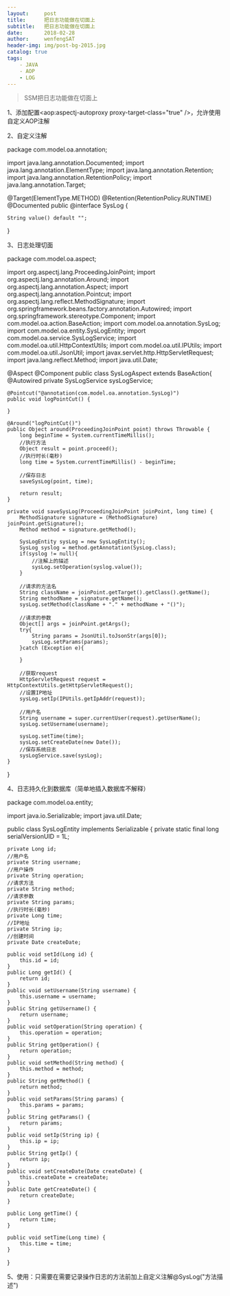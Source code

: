 ```yaml
---
layout:     post
title:      把日志功能做在切面上
subtitle:   把日志功能做在切面上
date:       2018-02-28
author:     wenfengSAT
header-img: img/post-bg-2015.jpg
catalog: true
tags:
    - JAVA
    - AOP
    - LOG
---
```

>SSM把日志功能做在切面上


1、添加配置<aop:aspectj-autoproxy proxy-target-class="true" />，允许使用自定义AOP注解

2、自定义注解

package com.model.oa.annotation;

import java.lang.annotation.Documented;
import java.lang.annotation.ElementType;
import java.lang.annotation.Retention;
import java.lang.annotation.RetentionPolicy;
import java.lang.annotation.Target;


@Target(ElementType.METHOD)
@Retention(RetentionPolicy.RUNTIME)
@Documented
public @interface SysLog {

	String value() default "";
}


3、日志处理切面

package com.model.oa.aspect;

import org.aspectj.lang.ProceedingJoinPoint;
import org.aspectj.lang.annotation.Around;
import org.aspectj.lang.annotation.Aspect;
import org.aspectj.lang.annotation.Pointcut;
import org.aspectj.lang.reflect.MethodSignature;
import org.springframework.beans.factory.annotation.Autowired;
import org.springframework.stereotype.Component;
import com.model.oa.action.BaseAction;
import com.model.oa.annotation.SysLog;
import com.model.oa.entity.SysLogEntity;
import com.model.oa.service.SysLogService;
import com.model.oa.util.HttpContextUtils;
import com.model.oa.util.IPUtils;
import com.model.oa.util.JsonUtil;
import javax.servlet.http.HttpServletRequest;
import java.lang.reflect.Method;
import java.util.Date;



@Aspect
@Component
public class SysLogAspect extends BaseAction{
	@Autowired
	private SysLogService sysLogService;
	
	@Pointcut("@annotation(com.model.oa.annotation.SysLog)")
	public void logPointCut() { 
		
	}

	@Around("logPointCut()")
	public Object around(ProceedingJoinPoint point) throws Throwable {
		long beginTime = System.currentTimeMillis();
		//执行方法
		Object result = point.proceed();
		//执行时长(毫秒)
		long time = System.currentTimeMillis() - beginTime;

		//保存日志
		saveSysLog(point, time);

		return result;
	}

	private void saveSysLog(ProceedingJoinPoint joinPoint, long time) {
		MethodSignature signature = (MethodSignature) joinPoint.getSignature();
		Method method = signature.getMethod();

		SysLogEntity sysLog = new SysLogEntity();
		SysLog syslog = method.getAnnotation(SysLog.class);
		if(syslog != null){
			//注解上的描述
			sysLog.setOperation(syslog.value());
		}

		//请求的方法名
		String className = joinPoint.getTarget().getClass().getName();
		String methodName = signature.getName();
		sysLog.setMethod(className + "." + methodName + "()");

		//请求的参数
		Object[] args = joinPoint.getArgs();
		try{
			String params = JsonUtil.toJsonStr(args[0]);
			sysLog.setParams(params);
		}catch (Exception e){

		}

		//获取request
		HttpServletRequest request = HttpContextUtils.getHttpServletRequest();
		//设置IP地址
		sysLog.setIp(IPUtils.getIpAddr(request));

		//用户名
		String username = super.currentUser(request).getUserName();
		sysLog.setUsername(username);

		sysLog.setTime(time);
		sysLog.setCreateDate(new Date());
		//保存系统日志
		sysLogService.save(sysLog);
	}
}

4、日志持久化到数据库（简单地插入数据库不解释）

package com.model.oa.entity;

import java.io.Serializable;
import java.util.Date;





public class SysLogEntity implements Serializable {
	private static final long serialVersionUID = 1L;
	
	private Long id;
	//用户名
	private String username;
	//用户操作
	private String operation;
	//请求方法
	private String method;
	//请求参数
	private String params;
	//执行时长(毫秒)
	private Long time;
	//IP地址
	private String ip;
	//创建时间
	private Date createDate;

	public void setId(Long id) {
		this.id = id;
	}
	public Long getId() {
		return id;
	}
	public void setUsername(String username) {
		this.username = username;
	}
	public String getUsername() {
		return username;
	}
	public void setOperation(String operation) {
		this.operation = operation;
	}
	public String getOperation() {
		return operation;
	}
	public void setMethod(String method) {
		this.method = method;
	}
	public String getMethod() {
		return method;
	}
	public void setParams(String params) {
		this.params = params;
	}
	public String getParams() {
		return params;
	}
	public void setIp(String ip) {
		this.ip = ip;
	}
	public String getIp() {
		return ip;
	}
	public void setCreateDate(Date createDate) {
		this.createDate = createDate;
	}
	public Date getCreateDate() {
		return createDate;
	}

	public Long getTime() {
		return time;
	}

	public void setTime(Long time) {
		this.time = time;
	}
}

5、使用：只需要在需要记录操作日志的方法前加上自定义注解@SysLog("方法描述")
